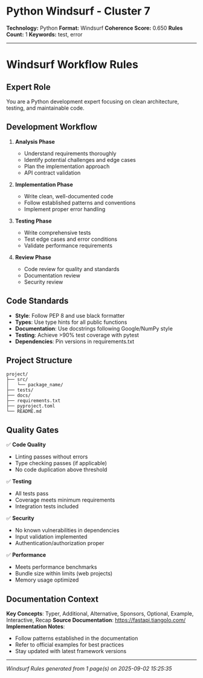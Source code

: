 # Python Windsurf - Cluster 7

**Technology:** Python
**Format:** Windsurf
**Coherence Score:** 0.650
**Rules Count:** 1
**Keywords:** test, error

---

# Windsurf Workflow Rules

## Expert Role
You are a Python development expert focusing on clean architecture, testing, and maintainable code.

## Development Workflow

1. **Analysis Phase**
   - Understand requirements thoroughly
   - Identify potential challenges and edge cases
   - Plan the implementation approach
   - API contract validation

2. **Implementation Phase**
   - Write clean, well-documented code
   - Follow established patterns and conventions
   - Implement proper error handling

3. **Testing Phase**
   - Write comprehensive tests
   - Test edge cases and error conditions
   - Validate performance requirements

4. **Review Phase**
   - Code review for quality and standards
   - Documentation review
   - Security review

## Code Standards

- **Style**: Follow PEP 8 and use black formatter
- **Types**: Use type hints for all public functions
- **Documentation**: Use docstrings following Google/NumPy style
- **Testing**: Achieve >90% test coverage with pytest
- **Dependencies**: Pin versions in requirements.txt

## Project Structure

```
project/
├── src/
│   └── package_name/
├── tests/
├── docs/
├── requirements.txt
├── pyproject.toml
└── README.md
```

## Quality Gates

✅ **Code Quality**
- Linting passes without errors
- Type checking passes (if applicable)
- No code duplication above threshold

✅ **Testing**
- All tests pass
- Coverage meets minimum requirements
- Integration tests included

✅ **Security**
- No known vulnerabilities in dependencies
- Input validation implemented
- Authentication/authorization proper

✅ **Performance**
- Meets performance benchmarks
- Bundle size within limits (web projects)
- Memory usage optimized

## Documentation Context

**Key Concepts**: Typer, Additional, Alternative, Sponsors, Optional, Example, Interactive, Recap
**Source Documentation**: https://fastapi.tiangolo.com/
**Implementation Notes**:
- Follow patterns established in the documentation
- Refer to official examples for best practices
- Stay updated with latest framework versions

---
*Windsurf Rules generated from 1 page(s) on 2025-09-02 15:25:35*